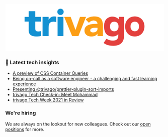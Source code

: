 ![trivago logo](/images/logo-trivago.png)

### 📝 Latest tech insights

<!-- BLOG-POST-LIST:START -->
- [A preview of CSS Container Queries](https://tech.trivago.com/post/2022-02-07-css-container-queries/)
- [Being on-call as a software engineer - a challenging and fast learning experience](https://tech.trivago.com/post/2022-01-12-engineeroncall/)
- [Presenting @trivago/prettier-plugin-sort-imports](https://tech.trivago.com/post/2021-12-17-aprettierpluginthatsortsyourimports/)
- [trivago Tech Check-in: Meet Mohammad](https://tech.trivago.com/post/2021-11-22-trivagotechcheckinmeetmohammad/)
- [trivago Tech Week 2021 in Review](https://tech.trivago.com/post/2021-10-27-trivagotechweek2021hybridedition/)
<!-- BLOG-POST-LIST:END -->

### We're hiring

We are always on the lookout for new colleagues.
Check out our [open positions](https://company.trivago.com/open-positions/?gh_src=5d4685202) for more.

<!--

**Here are some ideas to get you started:**

🙋‍♀️ A short introduction - what is your organization all about?
🌈 Contribution guidelines - how can the community get involved?
👩‍💻 Useful resources - where can the community find your docs? Is there anything else the community should know?
🍿 Fun facts - what does your team eat for breakfast?
🧙 Remember, you can do mighty things with the power of [Markdown](https://guides.github.com/features/mastering-markdown/)
-->
